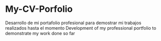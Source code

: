 # My-CV-Porfolio

Desarrollo de mi portafolio profesional para demostrar mi trabajos realizados hasta el momento
Development of my professional portfolio to demonstrate my work done so far
